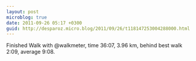 ```yaml
---
layout: post
microblog: true
date: 2011-09-26 05:17 +0300
guid: http://desparoz.micro.blog/2011/09/26/t118147253004288000.html
---
```

Finished Walk with @walkmeter, time 36:07, 3.96 km, behind best walk 2:09, average 9:08.
